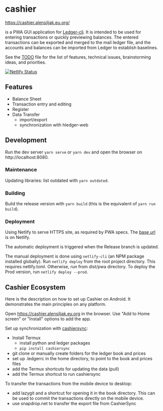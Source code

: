 # cashier

https://cashier.alensiljak.eu.org/

is a PWA GUI application for [Ledger-cli](https://ledger-cli.org). It is intended to be used for entering transactions or quickly previewing balances. The entered transactions can be exported and merged to the mail ledger file, and the accounts and balances can be imported from Ledger to establish baselines.

See the [TODO](TODO) file for the list of features, technical issues, brainstorming ideas, and priorities.

[![Netlify Status](https://api.netlify.com/api/v1/badges/2d57ffbd-b4be-4eb4-b56b-f1aefc285364/deploy-status)](https://app.netlify.com/sites/cashier-pwa/deploys)

## Features

- Balance Sheet
- Transaction entry and editing
- Register
- Data Transfer
  - import/export
  - synchronization with hledger-web

## Development

Run the dev server `yarn serve` or `yarn dev` and open the browser on http://localhost:8080.

### Maintenance

Updating libraries: list outdated with `yarn outdated`.

### Building

Build the release version with `yarn build` (this is the equivalent of `yarn run build`).

### Deployment

Using Netlify to serve HTTPS site, as required by PWA specs. The [base url](https://cashier-pwa.netlify.com/) is on Netlify.

The automatic deployment is triggered when the Release branch is updated.

The manual deployment is done using `netlify-cli` (an NPM package installed globally). Run `netlify deploy` from the root project directory. This requires netlify.toml. Otherwise, run from dist/pwa directory.
To deploy the Prod version, run `netlify deploy --prod`.

## Cashier Ecosystem

Here is the description on how to set up Cashier on Android. It demonstrates the main principles on any platform.

Open https://cashier.alensiljak.eu.org in the browser. Use "Add to Home screen" or "Install" options to add the app.

Set up synchronization with [cashiersync](https://gitlab.com/alensiljak/cashier-sync):

- Install Termux
  - install python and ledger packages
  - `pip install cashiersync`
- git clone or manually create folders for the ledger book and prices
- set up .ledgerrc in the home directory, to point to the book and prices files
- add the Termux shortcuts for updating the data (pull)
- add the Termux shortcut to run cashiersync

To transfer the transactions from the mobile device to desktop:

- add lazygit and a shortcut for opening it in the book directory. This can be used to commit the transactions directly on the mobile device.
- use snapdrop.net to transfer the export file from CashierSync
